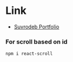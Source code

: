 # Link

- [Suvrodeb Portfolio](https://suvrodeb.netlify.app/)

### For scroll based on id

```bash
npm i react-scroll
```
